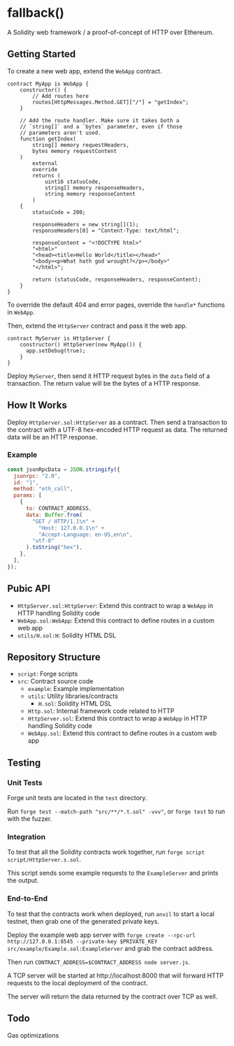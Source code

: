 # fallback()

A Solidity web framework / a proof-of-concept of HTTP over Ethereum.

## Getting Started

To create a new web app, extend the `WebApp` contract.

```solidity
contract MyApp is WebApp {
    constructor() {
        // Add routes here
        routes[HttpMessages.Method.GET]["/"] = "getIndex";
    }

    // Add the route handler. Make sure it takes both a
    // `string[]` and a `bytes` parameter, even if those
    // parameters aren't used.
    function getIndex(
        string[] memory requestHeaders,
        bytes memory requestContent
    )
        external
        override
        returns (
            uint16 statusCode,
            string[] memory responseHeaders,
            string memory responseContent
        )
    {
        statusCode = 200;

        responseHeaders = new string[](1);
        responseHeaders[0] = "Content-Type: text/html";

        responseContent = "<!DOCTYPE html>"
        "<html>"
        "<head><title>Hello World</title></head>"
        "<body><p>What hath god wrought?</p></body>"
        "</html>";

        return (statusCode, responseHeaders, responseContent);
    }
}
```

To override the default 404 and error pages, override the `handle*` functions in `WebApp`.

Then, extend the `HttpServer` contract and pass it the web app.

```solidity
contract MyServer is HttpServer {
    constructor() HttpServer(new MyApp()) {
      app.setDebug(true);
    }
}
```

Deploy `MyServer`, then send it HTTP request bytes in the `data` field of a transaction. The return value will be the bytes of a HTTP response.

## How It Works

Deploy `HttpServer.sol:HttpServer` as a contract. Then send a transaction to the contract with a UTF-8 hex-encoded HTTP request as data. The returned data will be an HTTP response.

### Example

```js
const jsonRpcData = JSON.stringify({
  jsonrpc: "2.0",
  id: "1",
  method: "eth_call",
  params: [
    {
      to: CONTRACT_ADDRESS,
      data: Buffer.from(
        "GET / HTTP/1.1\n" +
          "Host: 127.0.0.1\n" +
          "Accept-Language: en-US,en\n",
        "utf-8"
      ).toString("hex"),
    },
  ],
});
```

## Pubic API

- `HttpServer.sol:HttpServer`: Extend this contract to wrap a `WebApp` in HTTP handling Solidity code
- `WebApp.sol:WebApp`: Extend this contract to define routes in a custom web app
- `utils/H.sol:H`: Solidity HTML DSL

## Repository Structure

- `script`: Forge scripts
- `src`: Contract source code
  - `example`: Example implementation
  - `utils`: Utility libraries/contracts
    - `H.sol`: Solidity HTML DSL
  - `Http.sol`: Internal framework code related to HTTP
  - `HttpServer.sol`: Extend this contract to wrap a `WebApp` in HTTP handling Solidity code
  - `WebApp.sol`: Extend this contract to define routes in a custom web app

## Testing

### Unit Tests

Forge unit tests are located in the `test` directory.

Run `forge test --match-path "src/**/*.t.sol" -vvv"`, or `forge test` to run with the fuzzer.

### Integration

To test that all the Solidity contracts work together, run `forge script script/HttpServer.s.sol`.

This script sends some example requests to the `ExampleServer` and prints the output.

### End-to-End

To test that the contracts work when deployed, run `anvil` to start a local testnet, then grab one of the generated private keys.

Deploy the example web app server with `forge create --rpc-url http://127.0.0.1:8545 --private-key $PRIVATE_KEY src/example/Example.sol:ExampleServer` and grab the contract address.

Then run `CONTRACT_ADDRESS=$CONTRACT_ADDRESS node server.js`.

A TCP server will be started at http://localhost:8000 that will forward HTTP requests to the local deployment of the contract.

The server will return the data returned by the contract over TCP as well.

## Todo

Gas optimizations
